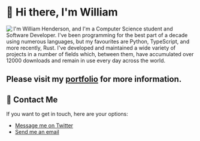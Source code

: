 # 👋 Hi there, I'm William
<img align="left" src="https://github-readme-stats.vercel.app/api?username=w-henderson&title_color=ee2200">
I'm William Henderson, and I'm a Computer Science student and Software Developer. I've been programming for the best part of a decade using numerous languages, but my favourites are Python, TypeScript, and more recently, Rust. I've developed and maintained a wide variety of projects in a number of fields which, between them, have accumulated over 12000 downloads and remain in use every day across the world.

## Please visit my [portfolio](https://w-henderson.github.io) for more information.

## 💬 Contact Me
If you want to get in touch, here are your options:
- [Message me on Twitter](https://twitter.com/realcooltomato)
- [Send me an email](mailto:william-henderson@outlook.com)
